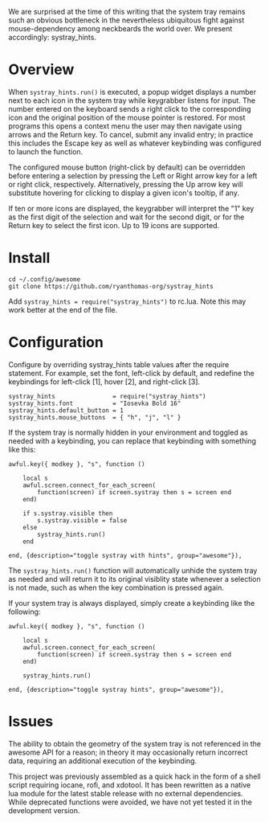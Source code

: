 We are surprised at the time of this writing that the system tray remains such an obvious bottleneck in the nevertheless ubiquitous fight against mouse-dependency among neckbeards the world over. We present accordingly: systray_hints.

# Overview

When `systray_hints.run()` is executed, a popup widget displays a number next to each icon in the system tray while keygrabber listens for input. The number entered on the keyboard sends a right click to the corresponding icon and the original position of the mouse pointer is restored. For most programs this opens a context menu the user may then navigate using arrows and the Return key. To cancel, submit any invalid entry; in practice this includes the Escape key as well as whatever keybinding was configured to launch the function.

The configured mouse button (right-click by default) can be overridden before entering a selection by pressing the Left or Right arrow key for a left or right click, respectively. Alternatively, pressing the Up arrow key will substitute hovering for clicking to display a given icon's tooltip, if any. 

If ten or more icons are displayed, the keygrabber will interpret the "1" key as the first digit of the selection and wait for the second digit, or for the Return key to select the first icon. Up to 19 icons are supported.

# Install

    cd ~/.config/awesome
    git clone https://github.com/ryanthomas-org/systray_hints

Add `systray_hints = require("systray_hints")` to rc.lua. Note this may work better at the end of the file.

# Configuration

Configure by overriding systray_hints table values after the require statement. For example, set the font, left-click by default, and redefine the keybindings for left-click [1], hover [2], and right-click [3].

    systray_hints                = require("systray_hints")
    systray_hints.font           = "Iosevka Bold 16"
    systray_hints.default_button = 1
    systray_hints.mouse_buttons  = { "h", "j", "l" }

If the system tray is normally hidden in your environment and toggled as needed with a keybinding, you can replace that keybinding with something like this:

    awful.key({ modkey }, "s", function ()

        local s
        awful.screen.connect_for_each_screen(
            function(screen) if screen.systray then s = screen end 
        end)

        if s.systray.visible then
            s.systray.visible = false
        else
            systray_hints.run()
        end

    end, {description="toggle systray with hints", group="awesome"}),

The `systray_hints.run()` function will automatically unhide the system tray as needed and will return it to its original visiblity state whenever a selection is not made, such as when the key combination is pressed again.

If your system tray is always displayed, simply create a keybinding like the following:

    awful.key({ modkey }, "s", function ()

        local s
        awful.screen.connect_for_each_screen(
            function(screen) if screen.systray then s = screen end 
        end)

        systray_hints.run() 

    end, {description="toggle systray hints", group="awesome"}),

# Issues

The ability to obtain the geometry of the system tray is not referenced in the awesome API for a reason; in theory it may occasionally return incorrect data, requiring an additional execution of the keybinding.

This project was previously assembled as a quick hack in the form of a shell script requiring iocane, rofi, and xdotool. It has been rewritten as a native lua module for the latest stable release with no external dependencies. While deprecated functions were avoided, we have not yet tested it in the development version.
